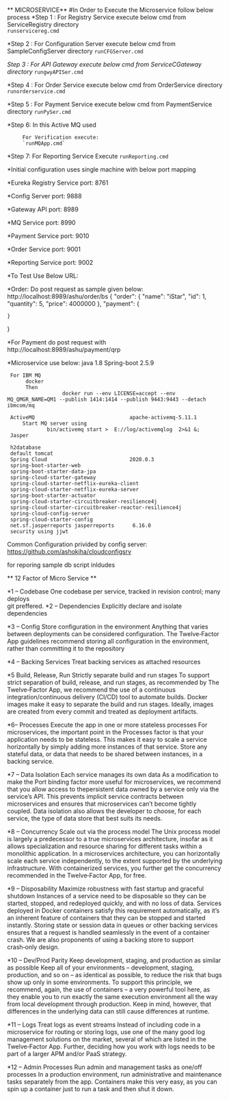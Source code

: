 ** MICROSERVICE**
#In Order to Execute the Microservice follow below process
*Step 1 : For Registry Service execute below cmd from ServiceRegistry directory  
         `runservicereg.cmd`

*Step 2 : For Configuration Server execute below cmd from SampleConfigServer directory 
         `runCFGServer.cmd`	
		 
*Step 3 : For API Gateway execute below cmd from  ServiceCGateway directory* 
         `rungwyAPISer.cmd`	

*Step 4 : For Order Service execute below cmd from OrderService directory 
         `runorderservice.cmd`
		 
*Step 5 : For Payment Service execute below cmd from PaymentService directory 
         `runPySer.cmd`
		 
*Step 6: In this Active MQ used 
     
         For Verification execute:
         `runMQApp.cmd`
              		 
*Step 7:  For Reporting Service
         Execute
		 `runReporting.cmd`
		 


*Initial configuration uses single machine with below port mapping


*Eureka Registry Service 
        port: 8761
		
*Config Server
       port: 9888
	   
*Gateway API 
        port: 8989

*MQ Service 
        port: 8990 
		
*Payment Service 
        port: 9010
		
*Order Service 
        port: 9001

*Reporting Service 
        port: 9002	
		
         	          

*To Test Use Below URL:

*Order:
Do post request as sample given below:
 http://localhost:8989/ashu/order/bs
{
	"order": {
		"name": "iStar",
		"id": 1,
	    "quantity": 5,
	    "price": 4000000
	},
	"payment": {
		
	}
} 

*For Payment do post request with    
 http://localhost:8989/ashu/payment/qrp



*Microservice use below:
     java                                    1.8
     Spring-boot                             2.5.9 
	 
	 For IBM MQ 
	      docker
		  Then 
		              docker run --env LICENSE=accept --env MQ_QMGR_NAME=QM1 --publish 1414:1414 --publish 9443:9443 --detach ibmcom/mq

     ActiveMQ                               apache-activemq-5.11.1
         Start MQ server using 
                 bin/activemq start >  E://log/activemqlog  2>&1 &;	
     Jasper
              	 
     h2database
	 default tomcat
	 Spring Cloud                           2020.0.3
	 spring-boot-starter-web
	 spring-boot-starter-data-jpa
	 spring-cloud-starter-gateway
	 spring-cloud-starter-netflix-eureka-client                           
	 spring-cloud-starter-netflix-eureka-server                           
	 spring-boot-starter-actuator      
	 spring-cloud-starter-circuitbreaker-resilience4j
     spring-cloud-starter-circuitbreaker-reactor-resilience4j
	 spring-cloud-config-server
	 spring-cloud-starter-config
	 net.sf.jasperreports jasperreports      6.16.0
	 security using jjwt
	 
Common Configuration privided by config server: 
https://github.com/ashokjha/cloudconfigsrv

for reporing sample db script inldudes


** 12 Factor of Micro Service **

*1 – Codebase
     One codebase per service, tracked in revision control; many deploys   
     git preffered.
*2 – Dependencies
    Explicitly declare and isolate dependencies
		
*3 – Config
	Store configuration in the environment
	Anything that varies between deployments can be considered configuration. The Twelve‑Factor App guidelines recommend storing all configuration in the environment, rather than committing it to the repository 

*4 – Backing Services
    Treat backing services as attached resources
    
*5 Build, Release, Run
   Strictly separate build and run stages
   To support strict separation of build, release, and run stages, as recommended by The Twelve‑Factor App, we recommend the use of a continuous integration/continuous delivery (CI/CD) tool to automate builds. Docker images make it easy to separate the build and run stages. Ideally, images are created from every commit and treated as deployment artifacts.


*6– Processes
    Execute the app in one or more stateless processes
    For microservices, the important point in the Processes factor is that your application needs to be stateless. This makes it easy to scale a service horizontally by simply adding more instances of that service. Store any stateful data, or data that needs to be shared between instances, in a backing service. 

*7 – Data Isolation
     Each service manages its own data
     As a modification to make the Port binding factor more useful for microservices, we recommend that you allow access to thepersistent data owned by a service only via the service’s API. This prevents implicit service contracts between microservices and ensures that microservices can’t become tightly coupled. Data isolation also allows the developer to choose, for each service, the type of data store that best suits its needs.

*8  – Concurrency
    Scale out via the process model
     The Unix process model is largely a predecessor to a true microservices architecture, insofar as it allows specialization and resource sharing for different tasks within a monolithic application. In a microservices architecture, you can horizontally scale each service independently, to the extent supported by the underlying infrastructure. With containerized services, you further get the concurrency recommended in the Twelve‑Factor App, for free.

*9 – Disposability
    Maximize robustness with fast startup and graceful shutdown
    Instances of a service need to be disposable so they can be started, stopped, and redeployed quickly, and with no loss of data. Services deployed in Docker containers satisfy this requirement automatically, as it’s an inherent feature of containers that they can be stopped and started instantly. Storing state or session data in queues or other backing services ensures that a request is handled seamlessly in the event of a container crash. We are also proponents of using a backing store to support crash‑only design.


*10 – Dev/Prod Parity
    Keep development, staging, and production as similar as possible
     Keep all of your environments – development, staging, production, and so on – as identical as possible, to reduce the risk that bugs show up only in some environments. To support this principle, we recommend, again, the use of containers – a very powerful tool here, as they enable you to run exactly the same execution environment all the way from local development through production. Keep in mind, however, that differences in the underlying data can still cause differences at runtime. 


*11 – Logs
      Treat logs as event streams
      Instead of including code in a microservice for routing or storing logs, use one of the many good log management solutions on the market, several of which are listed in the Twelve‑Factor App. Further, deciding how you work with logs needs to be part of a larger APM and/or PaaS strategy.

*12 – Admin Processes
     Run admin and management tasks as one/off processes
      In a production environment, run administrative and maintenance tasks separately from the app. Containers make this very easy, as you can spin up a container just to run a task and then shut it down. 


 
                	 
	 
	 
	          	          	 